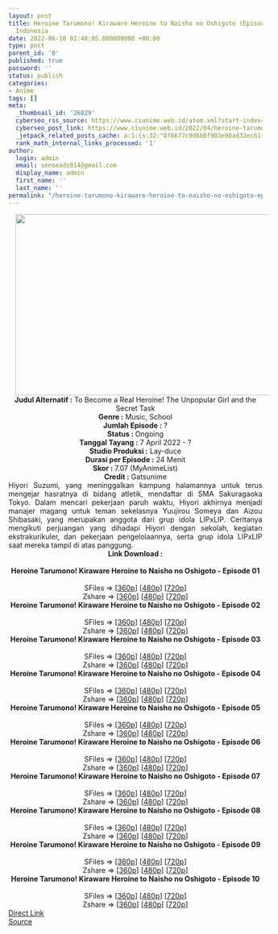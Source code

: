 ```yaml
---
layout: post
title: Heroine Tarumono! Kiraware Heroine to Naisho no Oshigoto (Episode 10) Subtitle
  Indonesia
date: 2022-06-10 01:48:05.000000000 +00:00
type: post
parent_id: '0'
published: true
password: ''
status: publish
categories:
- Anime
tags: []
meta:
  _thumbnail_id: '26829'
  cyberseo_rss_source: https://www.ciunime.web.id/atom.xml?start-index=1
  cyberseo_post_link: https://www.ciunime.web.id/2022/04/heroine-tarumono-kiraware-heroine-to.html
  _jetpack_related_posts_cache: a:1:{s:32:"8f6677c9d6b0f903e98ad32ec61f8deb";a:2:{s:7:"expires";i:1658620918;s:7:"payload";a:3:{i:0;a:1:{s:2:"id";i:27039;}i:1;a:1:{s:2:"id";i:26943;}i:2;a:1:{s:2:"id";i:26757;}}}}
  rank_math_internal_links_processed: '1'
author:
  login: admin
  email: senseads014@gmail.com
  display_name: admin
  first_name: ''
  last_name: ''
permalink: "/heroine-tarumono-kiraware-heroine-to-naisho-no-oshigoto-episode-10-subtitle-indonesia/"
---
```

<div class="separator" style="clear: both; text-align: center;"><a href="https://blogger.googleusercontent.com/img/b/R29vZ2xl/AVvXsEgRcNR5E4snq5_o2Q5OU6WARyxdv5TpBKJQBltgPCExwc3n0gyho_p7-Pm1zzpEfjpkHwv8PhBDPzBtGX09rbXPRCjBgWWkj62Sogau1gisWvP7SBgxTIoPZKlpOpX03_ATYr_iQA89zfgUDRcFLRf6UkZZtG5hMobs7pL7M9oaNcy5UZPc_YvUhIUd/s1280/Heroine%20Tarumono!%20Kiraware%20Heroine%20to%20Naisho%20no%20Oshigoto.jpg" style="margin-left: 1em; margin-right: 1em;"><img border="0" data-original-height="720" data-original-width="1280" height="360" src="{{ site.baseurl }}/assets/2022/06/Heroine%20Tarumono!%20Kiraware%20Heroine%20to%20Naisho%20no%20Oshigoto.jpg" width="640" /></a></div>
<div class="separator" style="clear: both; text-align: center;"></div>
<div style="text-align: center;"><b>Judul</b><b><b> Alternatif</b> :</b> To Become a Real Heroine! The Unpopular Girl and the Secret Task</div>
<div style="text-align: center;"><b><b>Genre :</b></b> Music, School</div>
<div style="text-align: center;"><b>Jumlah Episode :</b> ?<br /><b>Status :&nbsp;</b>Ongoing<br /><b>Tanggal Tayang :</b> 7 April&nbsp;2022 - ?<br /><b>Studio Produksi :</b>&nbsp;Lay-duce<br /><b>Durasi per Episode :</b> 24 Menit</div>
<div style="text-align: center;"><b>Skor :</b> 7.07 (MyAnimeList)</div>
<div style="text-align: center;"><b>Credit :</b>&nbsp;Gatsunime</div>
<div style="text-align: center;"></div>
<div style="text-align: justify;">Hiyori Suzumi, yang meninggalkan kampung halamannya untuk terus mengejar hasratnya di bidang atletik, mendaftar di SMA Sakuragaoka Tokyo. Dalam mencari pekerjaan paruh waktu, Hiyori akhirnya menjadi manajer magang untuk teman sekelasnya Yuujirou Someya dan Aizou Shibasaki, yang merupakan anggota dari grup idola LIPxLIP. Ceritanya mengikuti perjuangan yang dihadapi Hiyori dengan sekolah, kegiatan ekstrakurikuler, dan pekerjaan pengelolaannya, serta grup idola LIPxLIP saat mereka tampil di atas panggung.</div>
<div style="text-align: justify;"></div>
<div style="text-align: justify;"></div>
<div style="text-align: center;">
<div style="text-align: center;">
<div style="text-align: left;">
<div style="text-align: center;"><b>Link Download :</b></div>
<div style="text-align: center;"><b><br /></b></div>
<div style="text-align: center;"><span style="text-align: left;"><b>Heroine Tarumono! Kiraware Heroine to Naisho no Oshigoto&nbsp;</b></span><b>- Episode 01</b></div>
<div style="text-align: center;"><b><br /></b></div>
<div style="text-align: center;">SFiles =&gt; [<a href="http://www.solidfiles.com/v/Rx8rAyxmr8dNz" target="_blank" rel="noopener">360p</a>] [<a href="http://www.solidfiles.com/v/wWLQAAVjNLr4N" target="_blank" rel="noopener">480p</a>] [<a href="http://www.solidfiles.com/v/AWNDpzX4nDNnv" target="_blank" rel="noopener">720p</a>]</div>
<div style="text-align: center;">Zshare =&gt; [<a href="https://www82.zippyshare.com/v/d53qiOxk/file.html" target="_blank" rel="noopener">360p</a>] [<a href="https://www82.zippyshare.com/v/qg9A60sF/file.html" target="_blank" rel="noopener">480p</a>] [<a href="https://www82.zippyshare.com/v/axnBv5Kt/file.html" target="_blank" rel="noopener">720p</a>]</div>
<div style="text-align: center;"></div>
<div style="text-align: center;">
<div><span style="text-align: left;"><b>Heroine Tarumono! Kiraware Heroine to Naisho no Oshigoto&nbsp;</b></span><b>- Episode 02</b></div>
<div><b><br /></b></div>
<div>SFiles =&gt; [<a href="http://www.solidfiles.com/v/BVXQD3qkV4yWX" target="_blank" rel="noopener">360p</a>] [<a href="http://www.solidfiles.com/v/YLeyjYNmjL2qv" target="_blank" rel="noopener">480p</a>] [<a href="http://www.solidfiles.com/v/eWpYjgg5jdaNy" target="_blank" rel="noopener">720p</a>]</div>
<div>Zshare =&gt; [<a href="https://www96.zippyshare.com/v/hiSh1AUK/file.html" target="_blank" rel="noopener">360p</a>] [<a href="https://www96.zippyshare.com/v/b1Fo7a7D/file.html" target="_blank" rel="noopener">480p</a>] [<a href="https://www96.zippyshare.com/v/sEgmlo5q/file.html" target="_blank" rel="noopener">720p</a>]</div>
<div></div>
<div>
<div><span style="text-align: left;"><b>Heroine Tarumono! Kiraware Heroine to Naisho no Oshigoto&nbsp;</b></span><b>- Episode 03</b></div>
<div><b><br /></b></div>
<div>SFiles =&gt; [<a href="http://www.solidfiles.com/v/QnwQGRW2L28za" target="_blank" rel="noopener">360p</a>] [<a href="http://www.solidfiles.com/v/eWv4DBLzyGN3a" target="_blank" rel="noopener">480p</a>] [<a href="http://www.solidfiles.com/v/NVmYMQp3N6MNg" target="_blank" rel="noopener">720p</a>]</div>
<div>Zshare =&gt; [<a href="https://www4.zippyshare.com/v/CdlulO03/file.html" target="_blank" rel="noopener">360p</a>] [<a href="https://www4.zippyshare.com/v/XTGYnY24/file.html" target="_blank" rel="noopener">480p</a>] [<a href="https://www4.zippyshare.com/v/3LuqYvoE/file.html" target="_blank" rel="noopener">720p</a>]</div>
</div>
<div></div>
<div>
<div><span style="text-align: left;"><b>Heroine Tarumono! Kiraware Heroine to Naisho no Oshigoto&nbsp;</b></span><b>- Episode 04</b></div>
<div><b><br /></b></div>
<div>SFiles =&gt; [<a href="http://www.solidfiles.com/v/vNymY83kBkqdG" target="_blank" rel="noopener">360p</a>] [<a href="http://www.solidfiles.com/v/6GeMyKX4paXPy" target="_blank" rel="noopener">480p</a>] [<a href="http://www.solidfiles.com/v/AWvYp4Vxpg7q8" target="_blank" rel="noopener">720p</a>]</div>
<div>Zshare =&gt; [<a href="https://www117.zippyshare.com/v/O0Qdqlzf/file.html" target="_blank" rel="noopener">360p</a>] [<a href="https://www117.zippyshare.com/v/EFyosBlE/file.html" target="_blank" rel="noopener">480p</a>] [<a href="https://www117.zippyshare.com/v/uUTJej5m/file.html" target="_blank" rel="noopener">720p</a>]</div>
</div>
<div></div>
<div>
<div><span style="text-align: left;"><b>Heroine Tarumono! Kiraware Heroine to Naisho no Oshigoto&nbsp;</b></span><b>- Episode 05</b></div>
<div><b><br /></b></div>
<div>SFiles =&gt; [<a href="http://www.solidfiles.com/v/kXYZD7g2y8zky" target="_blank" rel="noopener">360p</a>] [<a href="http://www.solidfiles.com/v/rdvRGK5m2Pj55" target="_blank" rel="noopener">480p</a>] [<a href="http://www.solidfiles.com/v/5dmPaGPKyqAMZ" target="_blank" rel="noopener">720p</a>]</div>
<div>Zshare =&gt; [<a href="https://www101.zippyshare.com/v/9bxWfBVa/file.html" target="_blank" rel="noopener">360p</a>] [<a href="https://www101.zippyshare.com/v/5HtpOVQW/file.html" target="_blank" rel="noopener">480p</a>] [<a href="https://www101.zippyshare.com/v/9Ztz0wem/file.html" target="_blank" rel="noopener">720p</a>]</div>
</div>
<div></div>
<div>
<div><span style="text-align: left;"><b>Heroine Tarumono! Kiraware Heroine to Naisho no Oshigoto&nbsp;</b></span><b>- Episode 06</b></div>
<div><b><br /></b></div>
<div>SFiles =&gt; [<a href="https://www.mp4upload.com/wkngesxftrzy" target="_blank" rel="noopener">360p</a>] [<a href="https://www.mp4upload.com/j9vxt9sz0sdy" target="_blank" rel="noopener">480p</a>] [<a href="https://www.mp4upload.com/h6hhj0cbagd9" target="_blank" rel="noopener">720p</a>]</div>
<div>Zshare =&gt; [<a href="https://www56.zippyshare.com/v/L53On8LA/file.html" target="_blank" rel="noopener">360p</a>] [<a href="https://www56.zippyshare.com/v/z36DqBLZ/file.html" target="_blank" rel="noopener">480p</a>] [<a href="https://www56.zippyshare.com/v/oceIqYkX/file.html" target="_blank" rel="noopener">720p</a>]</div>
</div>
<div></div>
<div>
<div><span style="text-align: left;"><b>Heroine Tarumono! Kiraware Heroine to Naisho no Oshigoto&nbsp;</b></span><b>- Episode 07</b></div>
<div><b><br /></b></div>
<div>SFiles =&gt; [<a href="https://www.mp4upload.com/4k463qde4q88" target="_blank" rel="noopener">360p</a>] [<a href="https://www.mp4upload.com/hkrv8liz0yru" target="_blank" rel="noopener">480p</a>] [<a href="https://www.mp4upload.com/2q82cguk3g8y" target="_blank" rel="noopener">720p</a>]</div>
<div>Zshare =&gt; [<a href="https://www84.zippyshare.com/v/IDpEmD7K/file.html" target="_blank" rel="noopener">360p</a>] [<a href="https://www84.zippyshare.com/v/4voxlw5B/file.html" target="_blank" rel="noopener">480p</a>] [<a href="https://www84.zippyshare.com/v/uByJ764b/file.html" target="_blank" rel="noopener">720p</a>]</div>
</div>
<div></div>
<div>
<div><span style="text-align: left;"><b>Heroine Tarumono! Kiraware Heroine to Naisho no Oshigoto&nbsp;</b></span><b>- Episode 08</b></div>
<div><b><br /></b></div>
<div>SFiles =&gt; [<a href="http://www.solidfiles.com/v/qn53NrRWryGpg" target="_blank" rel="noopener">360p</a>] [<a href="http://www.solidfiles.com/v/dMeVZjA5NYNgA" target="_blank" rel="noopener">480p</a>] [<a href="http://www.solidfiles.com/v/RPB4a4KXQm6xd" target="_blank" rel="noopener">720p</a>]</div>
<div>Zshare =&gt; [<a href="https://www6.zippyshare.com/v/UcHpOXrl/file.html" target="_blank" rel="noopener">360p</a>] [<a href="https://www6.zippyshare.com/v/JEWEwwWX/file.html" target="_blank" rel="noopener">480p</a>] [<a href="https://www6.zippyshare.com/v/qs0X3Qox/file.html" target="_blank" rel="noopener">720p</a>]</div>
</div>
<div></div>
<div>
<div><span style="text-align: left;"><b>Heroine Tarumono! Kiraware Heroine to Naisho no Oshigoto&nbsp;</b></span><b>- Episode 09</b></div>
<div><b><br /></b></div>
<div>SFiles =&gt; [<a href="http://www.solidfiles.com/v/nV86awn3zMvR5" target="_blank" rel="noopener">360p</a>] [<a href="http://www.solidfiles.com/v/RPBedkxZGBeMY" target="_blank" rel="noopener">480p</a>] [<a href="http://www.solidfiles.com/v/DVwRqPnrKdkkK" target="_blank" rel="noopener">720p</a>]</div>
<div>Zshare =&gt; [<a href="https://www60.zippyshare.com/v/Y5UK81U7/file.html" target="_blank" rel="noopener">360p</a>] [<a href="https://www60.zippyshare.com/v/x1KWrRqf/file.html" target="_blank" rel="noopener">480p</a>] [<a href="https://www60.zippyshare.com/v/Szma3Z2E/file.html" target="_blank" rel="noopener">720p</a>]</div>
</div>
<div></div>
<div>
<div><span style="text-align: left;"><b>Heroine Tarumono! Kiraware Heroine to Naisho no Oshigoto&nbsp;</b></span><b>- Episode 10</b></div>
<div><b><br /></b></div>
<div>SFiles =&gt; [<a href="http://www.solidfiles.com/v/YPA5W25YQLRVQ" target="_blank" rel="noopener">360p</a>] [<a href="http://www.solidfiles.com/v/VxVDLaq2wR83Q" target="_blank" rel="noopener">480p</a>] [<a href="http://www.solidfiles.com/v/GnwgL4x8R8xad" target="_blank" rel="noopener">720p</a>]</div>
<div>Zshare =&gt; [<a href="https://www43.zippyshare.com/v/wJoNbRXn/file.html" target="_blank" rel="noopener">360p</a>] [<a href="https://www43.zippyshare.com/v/lepzxnOl/file.html" target="_blank" rel="noopener">480p</a>] [<a href="https://www43.zippyshare.com/v/GS05hKiW/file.html" target="_blank" rel="noopener">720p</a>]</div>
</div>
</div>
</div>
</div>
</div>
<link rel="stylesheet" href="https://cdnjs.cloudflare.com/ajax/libs/font-awesome/4.7.0/css/font-awesome.min.css" />
<div class="divbtn"> <a href="https://handymansurrender.com/fihup8buzv?key=94550f7ce39444073321dde3b8782f97" class="btn"><i class="fa fa-download"></i> Direct Link</a> <br /><a href="https://www.ciunime.web.id/2022/04/heroine-tarumono-kiraware-heroine-to.html">Source</a> </div>
